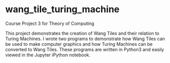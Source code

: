 # wang_tile_turing_machine
Course Project 3 for Theory of Computing

This project demonstrates the creation of Wang Tiles and their relation to Turing Machines. I wrote two programs to demonstrate how Wang Tiles can be used to make computer graphics and how Turing Machines can be converted to Wang Tiles. These programs are written in Python3 and easily viewed in the Jupyter iPython notebook.
